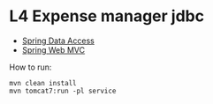 # L4 Expense manager jdbc

* [Spring Data Access](https://docs.spring.io/spring-framework/docs/current/spring-framework-reference/data-access.html#spring-data-tier)
* [Spring Web MVC](https://docs.spring.io/spring-framework/docs/current/spring-framework-reference/web.html#mvc)

How to run:
```
mvn clean install
mvn tomcat7:run -pl service
```
